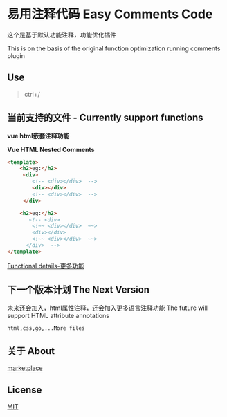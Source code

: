 #  易用注释代码 Easy Comments Code

这个是基于默认功能注释，功能优化插件

This is on the basis of the original function optimization running comments plugin

## Use

>ctrl+/

## 当前支持的文件 - Currently support functions

**vue html嵌套注释功能**

**Vue HTML Nested Comments**
```html
<template>
    <h2>eg:</h2>
     <div>
        <!-- <div></div>  -->
        <div></div>
        <!-- <div></div>  -->
     </div> 

    <h2>eg:</h2>
       <!-- <div>
        <!~~ <div></div>  ~~>
        <div></div>
        <!~~ <div></div>  ~~>
      </div>  -->
</template>
```
[Functional details-更多功能](./example/html.md)

## 下一个版本计划 The Next Version


未来还会加入，html属性注释，还会加入更多语言注释功能
The future will support HTML attribute annotations

`html,css,go,...More files`

## 关于 About

[marketplace](https://marketplace.visualstudio.com/items?itemName=breakon.easy-comments-code)


## License

[MIT](https://opensource.org/licenses/MIT)
